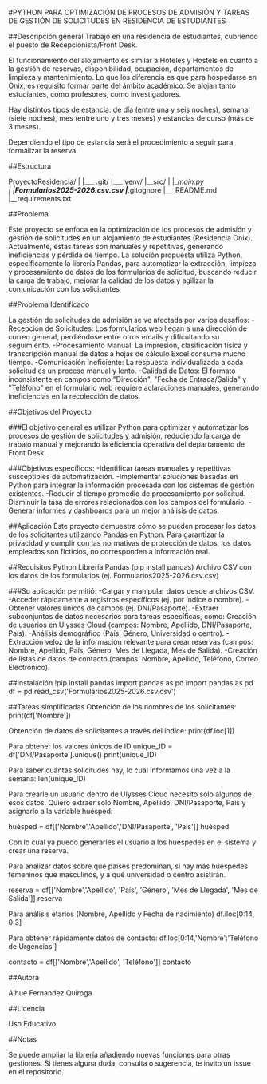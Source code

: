 #PYTHON PARA OPTIMIZACIÓN DE PROCESOS DE ADMISIÓN Y  TAREAS DE GESTIÓN DE SOLICITUDES EN RESIDENCIA DE ESTUDIANTES

##Descripción general
Trabajo en una residencia de estudiantes, cubriendo el puesto de Recepcionista/Front Desk. 

El funcionamiento del alojamiento es similar a Hoteles y Hostels en cuanto a la gestión de reservas, disponibilidad, ocupación, departamentos de limpieza y mantenimiento.
Lo que los diferencia es que para hospedarse en Onix, es requisito formar parte del ámbito académico. Se alojan tanto estudiantes, como profesores, como investigadores.

Hay distintos tipos de estancia: de día (entre una  y seis noches), semanal (siete  noches), mes (entre uno y tres meses) y estancias de curso (más de 3 meses).

Dependiendo el tipo de estancia será el procedimiento a seguir para formalizar la reserva.

##Estructura

ProyectoResidencia/
|
|___ .git/
|___ venv/
|__src/
| |__main.py     
|  |__Formularios2025-2026.csv.csv
|___.gitognore
|___README.md
|__requirements.txt

##Problema

Este proyecto se enfoca en la optimización de los procesos de admisión y gestión de solicitudes en un alojamiento de estudiantes (Residencia Onix). Actualmente, estas tareas son manuales y repetitivas, generando ineficiencias y pérdida de tiempo. La solución propuesta utiliza Python, específicamente la librería Pandas, para automatizar la extracción, limpieza y procesamiento de datos de los formularios de solicitud, buscando reducir la carga de trabajo, mejorar la calidad de los datos y agilizar la comunicación con los solicitantes

##Problema Identificado

La gestión de solicitudes de admisión se ve afectada por varios desafíos:
-Recepción de Solicitudes: Los formularios web llegan a una dirección de correo general, perdiéndose entre otros emails y dificultando su seguimiento.
-Procesamiento Manual: La impresión, clasificación física y transcripción manual de datos a hojas de cálculo Excel consume mucho tiempo.
-Comunicación Ineficiente: La respuesta individualizada a cada solicitud es un proceso manual y lento.
-Calidad de Datos: El formato inconsistente en campos como "Dirección", "Fecha de Entrada/Salida" y "Teléfono" en el formulario web requiere aclaraciones manuales, generando ineficiencias en la recolección de datos.

##Objetivos del Proyecto

###El objetivo general es utilizar Python para optimizar y automatizar los procesos de gestión de solicitudes y admisión, reduciendo la carga de trabajo manual y mejorando la eficiencia operativa del departamento de Front Desk.

###Objetivos específicos:
-Identificar tareas manuales y repetitivas susceptibles de automatización.
-Implementar soluciones basadas en Python para integrar la información procesada con los sistemas de gestión existentes.
-Reducir el tiempo promedio de procesamiento por solicitud.
-Disminuir la tasa de errores relacionados con los campos del formulario.
-Generar informes y dashboards para un mejor análisis de datos.

##Aplicación
Este proyecto demuestra cómo se pueden procesar los datos de los solicitantes utilizando Pandas en Python.
Para garantizar la privacidad y cumplir con las normativas de protección de datos, los datos empleados son ficticios, no corresponden a información real.

##Requisitos
Python
Librería Pandas (pip install pandas)
Archivo CSV con los datos de los formularios (ej. Formularios2025-2026.csv.csv)

###Su aplicación permitió:
-Cargar y manipular datos desde archivos CSV.
-Acceder rápidamente a registros específicos (ej. por índice o nombre).
-Obtener valores únicos de campos (ej. DNI/Pasaporte).
-Extraer subconjuntos de datos necesarios para tareas específicas, como:
Creación de usuarios en Ulysses Cloud (campos: Nombre, Apellido, DNI/Pasaporte, País).
-Análisis demográfico (País, Género, Universidad o centro).
-Extracción veloz de la información relevante para crear reservas (campos: Nombre, Apellido, País, Género, Mes de Llegada, Mes de Salida).
-Creación de listas de datos de contacto (campos: Nombre, Apellido, Teléfono, Correo Electrónico).

##Instalación
!pip install pandas
import pandas as pd
import pandas as pd
df = pd.read_csv('Formularios2025-2026.csv.csv')

##Tareas simplificadas
Obtención de los nombres de los solicitantes:
print(df['Nombre']) 

Obtención de datos de solicitantes a través del índice:
print(df.loc[1])    

Para obtener los valores únicos de ID
unique_ID = df['DNI/Pasaporte'].unique()
print(unique_ID)

Para saber cuántas solicitudes hay, lo cual informamos una vez a la semana:
len(unique_ID)

Para crearle un usuario dentro de Ulysses Cloud necesito sólo algunos de esos datos. 
Quiero extraer solo Nombre, Apellido, DNI/Pasaporte, País y asignarlo a la variable huésped:

huésped = df[['Nombre','Apellido','DNI/Pasaporte', 'País']]
huésped

Con lo cual ya puedo generarles el usuario a los huéspedes en el sistema y crear una reserva.

Para analizar datos sobre qué países predominan, si hay más huéspedes femeninos que masculinos, y a qué universidad o centro asistirán.

reserva = df[['Nombre','Apellido', 'País', 'Género', 'Mes de Llegada', 'Mes de Salida']]
reserva

Para análisis etarios (Nombre, Apellido y Fecha de nacimiento)
df.iloc[0:14, 0:3]

Para obtener rápidamente datos de contacto:
df.loc[0:14,'Nombre':'Teléfono de Urgencias']

contacto = df[['Nombre','Apellido', 'Teléfono']]
contacto

##Autora

Alhue Fernandez Quiroga

##Licencia

Uso Educativo

##Notas

Se puede ampliar la librería añadiendo nuevas funciones para otras gestiones.
Si tienes alguna duda, consulta o sugerencia, te invito un issue en el repositorio.
